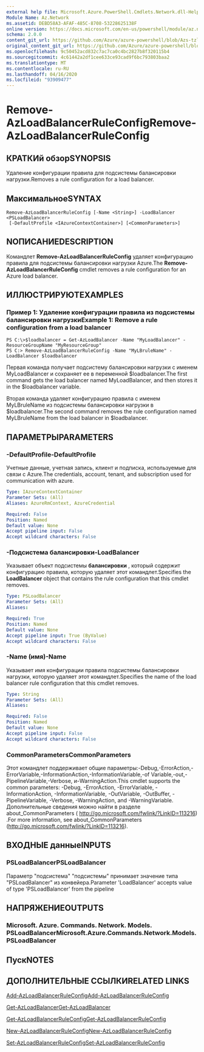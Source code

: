 ```yaml
---
external help file: Microsoft.Azure.PowerShell.Cmdlets.Network.dll-Help.xml
Module Name: Az.Network
ms.assetid: DEBD58A3-AFAF-485C-8708-53228625138F
online version: https://docs.microsoft.com/en-us/powershell/module/az.network/remove-azloadbalancerruleconfig
schema: 2.0.0
content_git_url: https://github.com/Azure/azure-powershell/blob/Azs-tzl/src/Network/Network/help/Remove-AzLoadBalancerRuleConfig.md
original_content_git_url: https://github.com/Azure/azure-powershell/blob/Azs-tzl/src/Network/Network/help/Remove-AzLoadBalancerRuleConfig.md
ms.openlocfilehash: 9c50452acd832c7ac7ca0c4bc2827b8f320115b4
ms.sourcegitcommit: 4c61442a2df1cee633ce93cad9f6bc793803baa2
ms.translationtype: MT
ms.contentlocale: ru-RU
ms.lasthandoff: 04/16/2020
ms.locfileid: "93909477"
---
```

# <span data-ttu-id="4921b-101">Remove-AzLoadBalancerRuleConfig</span><span class="sxs-lookup"><span data-stu-id="4921b-101">Remove-AzLoadBalancerRuleConfig</span></span>

## <span data-ttu-id="4921b-102">КРАТКИй обзор</span><span class="sxs-lookup"><span data-stu-id="4921b-102">SYNOPSIS</span></span>
<span data-ttu-id="4921b-103">Удаление конфигурации правила для подсистемы балансировки нагрузки.</span><span class="sxs-lookup"><span data-stu-id="4921b-103">Removes a rule configuration for a load balancer.</span></span>

## <span data-ttu-id="4921b-104">Максимальное</span><span class="sxs-lookup"><span data-stu-id="4921b-104">SYNTAX</span></span>

```
Remove-AzLoadBalancerRuleConfig [-Name <String>] -LoadBalancer <PSLoadBalancer>
 [-DefaultProfile <IAzureContextContainer>] [<CommonParameters>]
```

## <span data-ttu-id="4921b-105">NОПИСАНИЕ</span><span class="sxs-lookup"><span data-stu-id="4921b-105">DESCRIPTION</span></span>
<span data-ttu-id="4921b-106">Командлет **Remove-AzLoadBalancerRuleConfig** удаляет конфигурацию правила для подсистемы балансировки нагрузки Azure.</span><span class="sxs-lookup"><span data-stu-id="4921b-106">The **Remove-AzLoadBalancerRuleConfig** cmdlet removes a rule configuration for an Azure load balancer.</span></span>

## <span data-ttu-id="4921b-107">ИЛЛЮСТРИРУЮТ</span><span class="sxs-lookup"><span data-stu-id="4921b-107">EXAMPLES</span></span>

### <span data-ttu-id="4921b-108">Пример 1: Удаление конфигурации правила из подсистемы балансировки нагрузки</span><span class="sxs-lookup"><span data-stu-id="4921b-108">Example 1: Remove a rule configuration from a load balancer</span></span>
```
PS C:\>$loadbalancer = Get-AzLoadBalancer -Name "MyLoadBalancer" -ResourceGroupName "MyResourceGroup"
PS C:> Remove-AzLoadBalancerRuleConfig -Name "MyLBruleName" -LoadBalancer $loadbalancer
```

<span data-ttu-id="4921b-109">Первая команда получает подсистему балансировки нагрузки с именем MyLoadBalancer и сохраняет ее в переменной $loadbalancer.</span><span class="sxs-lookup"><span data-stu-id="4921b-109">The first command gets the load balancer named MyLoadBalancer, and then stores it in the $loadbalancer variable.</span></span>

<span data-ttu-id="4921b-110">Вторая команда удаляет конфигурацию правила с именем MyLBruleName из подсистемы балансировки нагрузки в $loadbalancer.</span><span class="sxs-lookup"><span data-stu-id="4921b-110">The second command removes the rule configuration named MyLBruleName from the load balancer in $loadbalancer.</span></span>

## <span data-ttu-id="4921b-111">ПАРАМЕТРЫ</span><span class="sxs-lookup"><span data-stu-id="4921b-111">PARAMETERS</span></span>

### <span data-ttu-id="4921b-112">-DefaultProfile</span><span class="sxs-lookup"><span data-stu-id="4921b-112">-DefaultProfile</span></span>
<span data-ttu-id="4921b-113">Учетные данные, учетная запись, клиент и подписка, используемые для связи с Azure.</span><span class="sxs-lookup"><span data-stu-id="4921b-113">The credentials, account, tenant, and subscription used for communication with azure.</span></span>

```yaml
Type: IAzureContextContainer
Parameter Sets: (All)
Aliases: AzureRmContext, AzureCredential

Required: False
Position: Named
Default value: None
Accept pipeline input: False
Accept wildcard characters: False
```

### <span data-ttu-id="4921b-114">-Подсистема балансировки</span><span class="sxs-lookup"><span data-stu-id="4921b-114">-LoadBalancer</span></span>
<span data-ttu-id="4921b-115">Указывает объект подсистемы **балансировки** , который содержит конфигурацию правила, которую удаляет этот командлет.</span><span class="sxs-lookup"><span data-stu-id="4921b-115">Specifies the **LoadBalancer** object that contains the rule configuration that this cmdlet removes.</span></span>

```yaml
Type: PSLoadBalancer
Parameter Sets: (All)
Aliases: 

Required: True
Position: Named
Default value: None
Accept pipeline input: True (ByValue)
Accept wildcard characters: False
```

### <span data-ttu-id="4921b-116">-Name (имя)</span><span class="sxs-lookup"><span data-stu-id="4921b-116">-Name</span></span>
<span data-ttu-id="4921b-117">Указывает имя конфигурации правила подсистемы балансировки нагрузки, которую удаляет этот командлет.</span><span class="sxs-lookup"><span data-stu-id="4921b-117">Specifies the name of the load balancer rule configuration that this cmdlet removes.</span></span>

```yaml
Type: String
Parameter Sets: (All)
Aliases: 

Required: False
Position: Named
Default value: None
Accept pipeline input: False
Accept wildcard characters: False
```

### <span data-ttu-id="4921b-118">CommonParameters</span><span class="sxs-lookup"><span data-stu-id="4921b-118">CommonParameters</span></span>
<span data-ttu-id="4921b-119">Этот командлет поддерживает общие параметры:-Debug,-ErrorAction,-ErrorVariable,-InformationAction,-InformationVariable,-of Variable,-out,-PipelineVariable,-Verbose, и-WarningAction.</span><span class="sxs-lookup"><span data-stu-id="4921b-119">This cmdlet supports the common parameters: -Debug, -ErrorAction, -ErrorVariable, -InformationAction, -InformationVariable, -OutVariable, -OutBuffer, -PipelineVariable, -Verbose, -WarningAction, and -WarningVariable.</span></span> <span data-ttu-id="4921b-120">Дополнительные сведения можно найти в разделе about_CommonParameters ( http://go.microsoft.com/fwlink/?LinkID=113216) .</span><span class="sxs-lookup"><span data-stu-id="4921b-120">For more information, see about_CommonParameters (http://go.microsoft.com/fwlink/?LinkID=113216).</span></span>

## <span data-ttu-id="4921b-121">ВХОДНЫЕ данные</span><span class="sxs-lookup"><span data-stu-id="4921b-121">INPUTS</span></span>

### <span data-ttu-id="4921b-122">PSLoadBalancer</span><span class="sxs-lookup"><span data-stu-id="4921b-122">PSLoadBalancer</span></span>
<span data-ttu-id="4921b-123">Параметр "подсистема" "подсистемы" принимает значение типа "PSLoadBalancer" из конвейера.</span><span class="sxs-lookup"><span data-stu-id="4921b-123">Parameter 'LoadBalancer' accepts value of type 'PSLoadBalancer' from the pipeline</span></span>

## <span data-ttu-id="4921b-124">НАПРЯЖЕНИЕ</span><span class="sxs-lookup"><span data-stu-id="4921b-124">OUTPUTS</span></span>

### <span data-ttu-id="4921b-125">Microsoft. Azure. Commands. Network. Models. PSLoadBalancer</span><span class="sxs-lookup"><span data-stu-id="4921b-125">Microsoft.Azure.Commands.Network.Models.PSLoadBalancer</span></span>

## <span data-ttu-id="4921b-126">Пуск</span><span class="sxs-lookup"><span data-stu-id="4921b-126">NOTES</span></span>

## <span data-ttu-id="4921b-127">ДОПОЛНИТЕЛЬНЫЕ ССЫЛКИ</span><span class="sxs-lookup"><span data-stu-id="4921b-127">RELATED LINKS</span></span>

[<span data-ttu-id="4921b-128">Add-AzLoadBalancerRuleConfig</span><span class="sxs-lookup"><span data-stu-id="4921b-128">Add-AzLoadBalancerRuleConfig</span></span>](./Add-AzLoadBalancerRuleConfig.md)

[<span data-ttu-id="4921b-129">Get-AzLoadBalancer</span><span class="sxs-lookup"><span data-stu-id="4921b-129">Get-AzLoadBalancer</span></span>](./Get-AzLoadBalancer.md)

[<span data-ttu-id="4921b-130">Get-AzLoadBalancerRuleConfig</span><span class="sxs-lookup"><span data-stu-id="4921b-130">Get-AzLoadBalancerRuleConfig</span></span>](./Get-AzLoadBalancerRuleConfig.md)

[<span data-ttu-id="4921b-131">New-AzLoadBalancerRuleConfig</span><span class="sxs-lookup"><span data-stu-id="4921b-131">New-AzLoadBalancerRuleConfig</span></span>](./New-AzLoadBalancerRuleConfig.md)

[<span data-ttu-id="4921b-132">Set-AzLoadBalancerRuleConfig</span><span class="sxs-lookup"><span data-stu-id="4921b-132">Set-AzLoadBalancerRuleConfig</span></span>](./Set-AzLoadBalancerRuleConfig.md)


